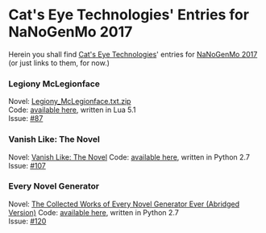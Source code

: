 Cat's Eye Technologies' Entries for NaNoGenMo 2017
==================================================

Herein you shall find [Cat's Eye Technologies][]' entries
for [NaNoGenMo 2017][] (or just links to them, for now.)

### Legiony McLegionface

Novel: [Legiony_McLegionface.txt.zip](http://static.catseye.tc/novels/Legiony_McLegionface.txt.zip)  
Code: [available here](legiony_mclegionface.lua), written in Lua 5.1  
Issue: [#87](https://github.com/NaNoGenMo/2017/issues/87)

### Vanish Like: The Novel

Novel: [Vanish Like: The Novel](http://static.catseye.tc/novels/Vanish%20Like:%20The%20Novel.txt)
Code: [available here](vanish_like.py), written in Python 2.7  
Issue: [#107](https://github.com/NaNoGenMo/2017/issues/107)

### Every Novel Generator

Novel: [The Collected Works of Every Novel Generator Ever (Abridged Version)](http://static.catseye.tc/novels/The%20Collected%20Works%20of%20Every%20Novel%20Generator%20Ever%20(Abridged%20Version).html)
Code: [available here](every_novel_generator.py), written in Python 2.7  
Issue: [#120](https://github.com/NaNoGenMo/2017/issues/120)

[Cat's Eye Technologies]: http://catseye.tc/
[NaNoGenMo 2017]: https://github.com/NaNoGenMo/2017/
